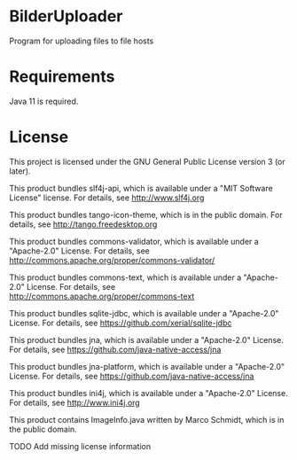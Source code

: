 # BilderUploader
Program for uploading files to file hosts

# Requirements
Java 11 is required.

# License
This project is licensed under the GNU General Public License version 3 (or later).

This product bundles slf4j-api, which is available under a "MIT Software License" license. For details, see http://www.slf4j.org

This product bundles tango-icon-theme, which is in the public domain. For details, see http://tango.freedesktop.org

This product bundles commons-validator, which is available under a "Apache-2.0" License. For details, see http://commons.apache.org/proper/commons-validator/

This product bundles commons-text, which is available under a "Apache-2.0" License. For details, see http://commons.apache.org/proper/commons-text

This product bundles sqlite-jdbc, which is available under a "Apache-2.0" License. For details, see https://github.com/xerial/sqlite-jdbc

This product bundles jna, which is available under a "Apache-2.0" License. For details, see https://github.com/java-native-access/jna

This product bundles jna-platform, which is available under a "Apache-2.0" License. For details, see https://github.com/java-native-access/jna

This product bundles ini4j, which is available under a "Apache-2.0" License. For details, see http://www.ini4j.org

This product contains ImageInfo.java written by Marco Schmidt, which is in the public domain.

TODO Add missing license information
